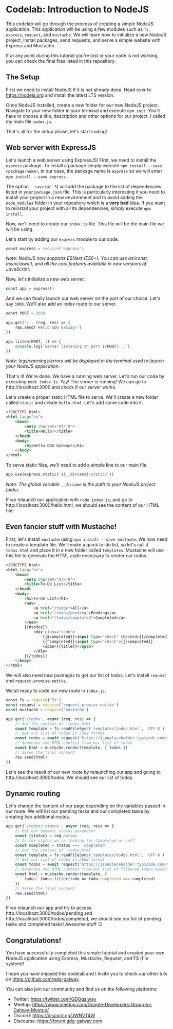 # Codelab: Introduction to NodeJS

This codelab will go through the process of creating a simple NodeJS application. This application will be using a few modules such as `fs`, `express`, `request`, and `mustache`. We will learn how to initialize a new NodeJS project, install packages, send requests, and serve a simple website with Express and Mustache.

If at any point during this tutorial you're lost or your code is not working, you can check the final files listed in this repository.


## The Setup

First we need to install NodeJS if it is not already done. Head over to https://nodejs.org and install the latest LTS version.

Once NodeJS installed, create a new folder for our new NodeJS project. Navigate to your new folder in your terminal and execute `npm init`. You'll have to choose a title, description and other options for our project. I called my main file `index.js`.

That's all for the setup phase, let's start coding!


## Web server with ExpressJS

Let's launch a web server using ExpressJS! First, we need to install the `express` package. To install a package simply execute `npm install --save <package-name>`, in our case, the package name is `express` so we will enter `npm install --save express`.

The option `--save` (or `-S`) will add the package to the list of dependencies listed in your `package.json` file. This is particularly interesting if you need to install your project in a new environment and to avoid adding the `node_modules` folder in your repository which is a **very bad** idea. If you want to reinstall your project with all its dependencies, simply execute `npm install`.

Now, we'll need to create our `index.js` file. This file will be the main file we will be using.

Let's start by adding our `express` module to our code.

```js
const express = require('express')
```

*Note: NodeJS now supports ESNext (ES6+). You can use let/const, async/await, and all the cool features available in new versions of JavaScript.*

Now, let's initialize a new web server.

```js
const app = express()
```

And we can finally launch our web server on the port of our choice. Let's say `3000`. We'll also add an index route to our server.

```js
const PORT = 3000

app.get('/', (req, res) => {
    res.send('Hello GDG Galway!')
})

app.listen(PORT, () => {
    console.log(`Server listening on port ${PORT}...`)
})
```

*Note: logs/warnings/errors will be displayed in the terminal used to launch your NodeJS application.*

That's it! We're done. We have a running web server. Let's run our code by executing `node index.js`. Yay! The server is running! We can go to http://localhost:3000 and check if our server works.

Let's create a proper static HTML file to serve. We'll create a new folder called `static` and create `hello.html`. Let's add some code into it.

```html
<!DOCTYPE html>
<html lang="en">
    <head>
        <meta charset="UTF-8">
        <title>Hello!</title>
    </head>
    <body>
        <h1>Hello GDG Galway!</h1>
    </body>
</html>
```

To serve static files, we'll need to add a simple line to our main file.

```js
app.use(express.static(`${__dirname}/static/`))
```

*Note: The global variable `__dirname` is the path to your NodeJS project folder.*

If we relaunch our application with `node index.js`, and go to http://localhost:3000/hello.html, we should see the content of our HTML file!


## Even fancier stuff with Mustache!

First, let's install `mustache` using `npm install --save mustache`. We now need to create a template file. We'll make a quick to-do list, so let's call it `todos.html` and place it in a new folder called `templates`. Mustache will use this file to generate the HTML code necessary to render our todos.

```html
<!DOCTYPE html>
<html lang="en">
    <head>
        <meta charset="UTF-8">
        <title>To-Do List</title>
    </head>
    <body>
        <h1>To-Do List</h1>
        <nav>
            <a href="/todos">All</a>
            <a href="/todos/pending">Pending</a>
            <a href="/todos/completed">Completed</a>
        </nav>
        {{#todos}}
            <div class="todo">
                {{#completed}}<input type="check" checked>{{/completed}}
                {{^completed}}<input type="check">{{/completed}}
                <span>{{title}}</span>
            </div>
        {{/todos}}
    </body>
</html>
```

We will also need new packages to get our list of todos. Let's install `request` and `request-promise-native`.

We'all ready to code our new route in `index.js`.

```js
const fs = require('fs')
const request = require('request-promise-native')
const mustache = require('mustache')

app.get('/todos', async (req, res) => {
    // Get the content of 'todos.html'
    const template = fs.readFileSync('templates/todos.html', 'UTF-8')
    // Get our list of todos in JSON format
    const todos = await request('https://jsonplaceholder.typicode.com/todos?userId=1', { json: true })
    // Generate the HTML content from our list of todos
    const html = mustache.render(template, { todos })
    // Serve the final content
    res.send(html)
})
```

Let's see the result of our new route by relaunching our app and going to http://localhost:3000/todos. We should see our list of todos.


## Dynamic routing

Let's change the content of our page depending on the variables passed in our route. We will list our pending tasks and our completed tasks by creating two additional routes.

```js
app.get('/todos/:status', async (req, res) => {
    // Get our dynamic status parameter
    const {status} = req.params
    // Is the status we're looking for Completed or not?
    const completed = status === 'completed'
    // Get the content of 'todos.html'
    const template = fs.readFileSync('templates/todos.html', 'UTF-8')
    // Get our list of todos in JSON format
    const todos = await request('https://jsonplaceholder.typicode.com/todos?userId=1', { json: true })
    // Generate the HTML content from our list of filtered todos based on their status
    const html = mustache.render(template, {
        todos: todos.filter(todo => todo.completed === completed)
    })
    // Serve the final content
    res.send(html)
})
```

If we relaunch our app and try to access http://localhost:3000/todos/pending and http://localhost:3000/todos/completed, we should see our list of pending tasks and completed tasks! Awesome stuff :D


## Congratulations!

You have successfully completed this simple tutorial and created your own NodeJS application using Express, Mustache, Request, and FS (file system)!

I hope you have enjoyed this codelab and I invite you to check our other tuts on https://github.com/gdg-galway.

You can also join our community and find us on the following platforms:
- Twitter: https://twitter.com/GDGgalway
- Meetup: https://www.meetup.com/Google-Developers-Group-in-Galway-Meetup/
- Discord: https://discord.gg/JWNVT4W
- Discourse: https://forum.gdg-galway.com